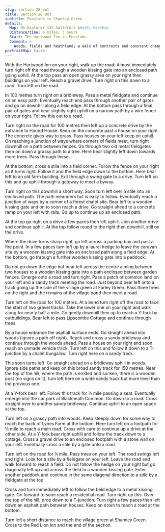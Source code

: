```yaml
---
slug: section-28-out
title: Section 28 Out
subtitle: Peaslake to Shamley Green
details:
  Map: OS Explorer 145 Guildford &#x26; Farnham
  Distance/time: 6 miles/ 3 hours
  Start: The Hurtwood Inn in Peaslake.
  Comment: >
    Woods, fields and heathland; a walk of contrasts and constant changes. Some stiles and some climbing.
portraitMap: false
---
```

With the Hurtwood Inn on your right, walk up the road. Almost immediately turn right off the road through a wooden kissing gate into an enclosed path going uphill. At the top pass an open grassy area on your right then buildings on your left. Reach a gravel drive. Turn right on this down to a road. Turn left on the road.

In 100 metres turn right on a bridleway. Pass a metal fieldgate and continue on an easy path. Eventually reach and pass through another pair of gates and go on downhill along a field edge. At the bottom pass through a final pair of gates and bear slightly right uphill on a narrow path by a wire fence on your right. Follow this out to a road.

Turn right on the road for 100 metres then left up a concrete drive by the entrance to Hound House. Keep on the concrete past a house on your right. The concrete gives way to grass. Pass houses on your left keep on uphill. On reaching a junction of ways where corners of fields meet, turn right downhill on a path between fences. Go through two old metal fieldgates then on down a grassy path to a tree. Here bear slightly left down towards more trees. Pass through these.

At the bottom, cross a stile into a field corner. Follow the fence on your right as it turns right. Follow it and the field edge down to the bottom. Here bear left to an old farm building. Exit through a swing gate to a drive. Turn left on this and go uphill through a gateway to meet a byway.

Turn right on this downhill a short way. Soon turn left over a stile into an enclosed path. The path meanders but is easy to follow. Eventually reach a junction of ways by a corner of a forest chalet site. Bear left to a wooden kissing gate and on to soon reach a drive. Go straight ahead to a concrete ramp on your left with rails. Go up to continue up an enclosed path.

At the top go right on a drive a few paces then left uphill. Join another drive and continue uphill. At the top follow round to the right then downhill, still on the drive.

Where the drive turns sharp right, go left across a parking bay and past a fire point. In a few paces turn left up by a laurel hedge to leave the caravan site by a wooden kissing gate into an enclosed path along a field edge. At the bottom, go through a further wooden kissing gate into a paddock.

Do not go down the edge but bear left across the centre aiming between two houses to a wooden kissing gate into a path enclosed between garden fences. Emerge onto a road and turn right. Pass a patch of common land on your left and a sandy track meeting the road. Just beyond bear left onto a track going up the side of the village green at Farley Green. Pass three trees on the right and the remains of the village pond then meet a road.

Turn left on the road for 100 metres. At a bend turn right off the road to face the start of two gravel tracks. Take the lower one on your right and walk along for nearly half a mile. Go gently downhill then up to reach a Y-fork by outbuildings. Bear left to pass Lipscombe Cottage and continue through trees.

By a house entrance the asphalt surface ends. Go straight ahead into woods (ignore a path off right). Reach and cross a sandy bridleway and continue through the woods ahead. Pass a house on your right and soon reach an unmade vehicle track. Turn left on this and follow it down to a T-junction by a chalet bungalow. Turn right here on a sandy track.

This soon turns left. Go straight ahead on a bridleway uphill in woods. Ignore side paths and keep on this broad sandy track for 150 metres. Near the top of the hill, where the path is eroded and sunken, there is a wooden post (no signs on it), turn left here on a wide sandy track but more level than the previous one.

At a Y-fork bear left. Follow this track for ½ mile passing a seat. Eventually emerge into the car park at Blackheath Common. Go down to a road. Cross straight over to another sandy bridleway. Continue uphill to an open space at the top.

Turn left on a grassy path into woods. Keep steeply down for some way to reach the back of Lynes Farm at the bottom. Here turn left on a footpath for ½ mile to reach a main road. Cross with care to continue up a drive at the other side. At a Y-fork bear right uphill and follow the track down to a cottage. Cross a gravel drive to an enclosed footpath with a stone wall on your left. Eventually cross a stile by a gate onto a road.

Turn left on the road for ¼ mile. Pass trees on your left. The road swings left and right. Look for a stile by a fieldgate on your left. Leave the road and walk forward to reach a field. Do not follow the hedge on your right but go diagonally left up and across the field to a wooden kissing gate. Enter another paddock and continue in the same diagonal direction to a stile by a fieldgate at the top.

Cross and turn immediately left to follow the field edge to a metal kissing gate. Go forward to soon reach a residential road. Turn right up this. Over the top of the hill, drop down to a T-junction. Turn right a few paces then left down an asphalt path between houses. Keep on down to reach a road at the bottom.

Turn left a short distance to reach the village green at Shamley Green. Cross to the Red Lion Inn and the end of the section.

